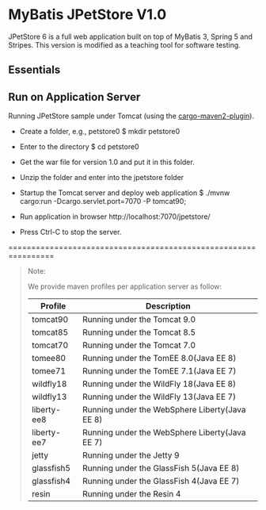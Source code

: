 MyBatis JPetStore V1.0
======================

JPetStore 6 is a full web application built on top of MyBatis 3, Spring 5 and Stripes. This version is modified as a teaching tool for software testing.

Essentials
----------

## Run on Application Server
Running JPetStore sample under Tomcat (using the [cargo-maven2-plugin](https://codehaus-cargo.github.io/cargo/Maven2+plugin.html)).


- Create a folder, e.g., petstore0
  $ mkdir petstore0
- Enter to the directory
  $ cd petstore0
- Get the war file for version 1.0 and put it in this folder.

- Unzip the folder and enter into the jpetstore folder 
  
- Startup the Tomcat server and deploy web application
  $ ./mvnw cargo:run -Dcargo.servlet.port=7070 -P tomcat90;

- Run application in browser http://localhost:7070/jpetstore/ 
- Press Ctrl-C to stop the server.


================================================================
  > Note:
  >
  > We provide maven profiles per application server as follow:
  >
  > | Profile        | Description |
  > | -------------- | ----------- |
  > | tomcat90       | Running under the Tomcat 9.0 |
  > | tomcat85       | Running under the Tomcat 8.5 |
  > | tomcat70       | Running under the Tomcat 7.0 |
  > | tomee80        | Running under the TomEE 8.0(Java EE 8) |
  > | tomee71        | Running under the TomEE 7.1(Java EE 7) |
  > | wildfly18      | Running under the WildFly 18(Java EE 8) |
  > | wildfly13      | Running under the WildFly 13(Java EE 7) |
  > | liberty-ee8    | Running under the WebSphere Liberty(Java EE 8) |
  > | liberty-ee7    | Running under the WebSphere Liberty(Java EE 7) |
  > | jetty          | Running under the Jetty 9 |
  > | glassfish5     | Running under the GlassFish 5(Java EE 8) |
  > | glassfish4     | Running under the GlassFish 4(Java EE 7) |
  > | resin          | Running under the Resin 4 |
